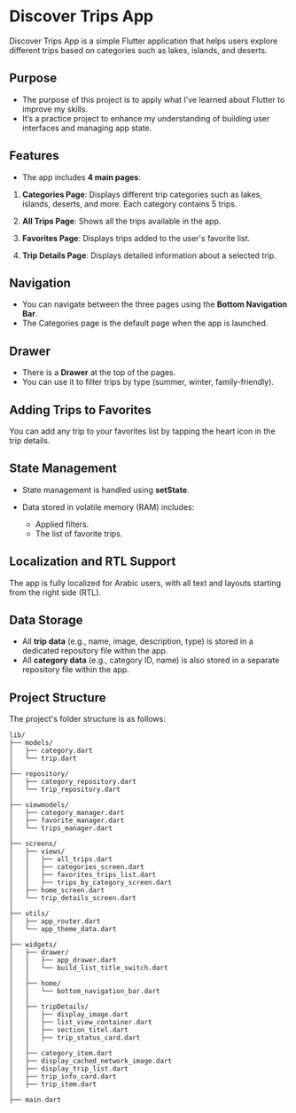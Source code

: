 # Discover Trips App

Discover Trips App is a simple Flutter application that helps users explore different trips based on categories such as lakes, islands, and deserts.  

## Purpose  

- The purpose of this project is to apply what I’ve learned about Flutter to improve my skills. 
- It’s a practice project to enhance my understanding of building user interfaces and managing app state.

## Features  

- The app includes **4 main pages**:  

1. **Categories Page**: Displays different trip categories such as lakes, islands, deserts, and more. Each category contains 5 trips.

2. **All Trips Page**: Shows all the trips available in the app.

3. **Favorites Page**: Displays trips added to the user's favorite list.  

4. **Trip Details Page**: Displays detailed information about a selected trip.

## Navigation

- You can navigate between the three pages using the **Bottom Navigation Bar**.
- The Categories page is the default page when the app is launched.

## Drawer

- There is a **Drawer** at the top of the pages.
- You can use it to filter trips by type (summer, winter, family-friendly).

## Adding Trips to Favorites

You can add any trip to your favorites list by tapping the heart icon in the trip details.

## State Management

- State management is handled using **setState**.

- Data stored in volatile memory (RAM) includes:  
  - Applied filters.  
  - The list of favorite trips.  

## Localization and RTL Support  

The app is fully localized for Arabic users, with all text and layouts starting from the right side (RTL).

## Data Storage  

- All **trip data** (e.g., name, image, description, type) is stored in a dedicated repository file within the app.  
- All **category data** (e.g., category ID, name) is also stored in a separate repository file within the app.  

## Project Structure

The project's folder structure is as follows:

```plaintext
lib/
├── models/
│   ├── category.dart
│   └── trip.dart
│
├── repository/
│   ├── category_repository.dart
│   └── trip_repository.dart
│
├── viewmodels/
│   ├── category_manager.dart
│   ├── favorite_manager.dart
│   └── trips_manager.dart
│
├── screens/
│   ├── views/
│   │   ├── all_trips.dart
│   │   ├── categories_screen.dart
│   │   ├── favorites_trips_list.dart
│   │   ├── trips_by_category_screen.dart
│   ├── home_screen.dart
│   └── trip_details_screen.dart
│
├── utils/
│   ├── app_router.dart
│   └── app_theme_data.dart
│
├── widgets/
│   ├── drawer/
│   │   ├── app_drawer.dart
│   │   └── build_list_title_switch.dart
│   │
│   ├── home/
│   │   └── bottom_navigation_bar.dart
│   │
│   ├── tripDetails/
│   │   ├── display_image.dart
│   │   ├── list_view_container.dart
│   │   ├── section_titel.dart
│   │   ├── trip_status_card.dart
│   │
│   ├── category_item.dart
│   ├── display_cached_network_image.dart
│   ├── display_trip_list.dart
│   ├── trip_info_card.dart
│   ├── trip_item.dart
│
├── main.dart
